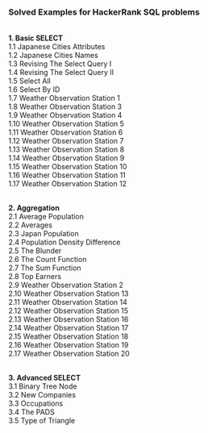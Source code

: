 <h3><strong>Solved Examples for HackerRank SQL problems</h3></strong>
  </br>
  <strong>1. Basic SELECT </strong></br>
    1.1  Japanese Cities Attributes </br>
    1.2  Japanese Cities Names </br>
    1.3  Revising The Select Query I </br>
    1.4  Revising The Select Query II	</br>
    1.5  Select All	</br>
    1.6  Select By ID	</br>
    1.7  Weather Observation Station 1</br>
    1.8  Weather Observation Station 3</br>
    1.9  Weather Observation Station 4</br>
    1.10  Weather Observation Station 5</br>
    1.11  Weather Observation Station 6</br>
    1.12  Weather Observation Station 7</br>
    1.13  Weather Observation Station 8</br>
    1.14  Weather Observation Station 9</br>
    1.15  Weather Observation Station 10</br>
    1.16  Weather Observation Station 11</br>
    1.17  Weather Observation Station 12</br>
  </br>  
  
  <strong>2. Aggregation </strong></br>
    2.1  Average Population </br>
    2.2  Averages </br>
    2.3  Japan Population </br>
    2.4  Population Density Difference	</br>
    2.5  The Blunder	</br>
    2.6  The Count Function	</br>
    2.7  The Sum Function </br>
    2.8  Top Earners </br>
    2.9  Weather Observation Station 2</br>
    2.10  Weather Observation Station 13</br>
    2.11  Weather Observation Station 14</br>
    2.12  Weather Observation Station 15</br>
    2.13  Weather Observation Station 16</br>
    2.14  Weather Observation Station 17</br>
    2.15  Weather Observation Station 18</br>
    2.16  Weather Observation Station 19</br>
    2.17  Weather Observation Station 20</br>
  </br> 
  
  <strong>3. Advanced SELECT </strong></br>
    3.1  Binary Tree Node </br>
    3.2  New Companies </br>
    3.3  Occupations </br>
    3.4  The PADS	</br>
    3.5  Type of Triangle	</br>
    
